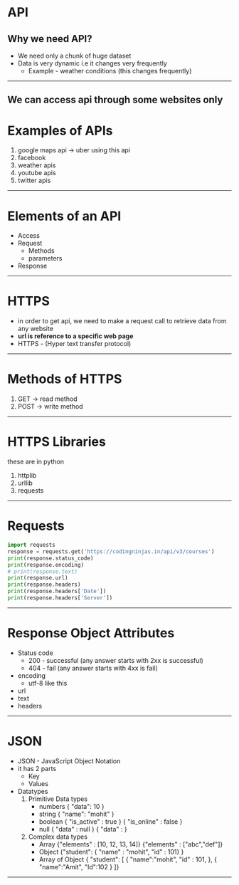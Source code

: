 # API
## Why we need API?
- We need only a chunk of huge dataset
- Data is very dynamic i.e it changes very frequently
    - Example - weather conditions (this changes frequently)
---
## We can access api through some websites only
# Examples of APIs
1. google maps api -> uber using this api
2. facebook
3. weather apis
4. youtube apis
5. twitter apis

---
# Elements of an API
- Access
- Request
    - Methods
    - parameters
- Response
---

# HTTPS
- in order to get api, we need to make a request call to retrieve data from any website 
- **url is reference to a specific web page** 
- HTTPS - (Hyper text transfer protocol)
---
# Methods of HTTPS
1) GET -> read method
2) POST -> write method
---

# HTTPS Libraries
these are in python

1) httplib
2) urllib
3) requests
---
# Requests
```py 
import requests
response = requests.get('https://codingninjas.in/api/v3/courses')
print(response.status_code)
print(response.encoding)
# print(response.text)
print(response.url)
print(response.headers)
print(response.headers['Date'])
print(response.headers['Server'])

```
---
# Response Object Attributes
- Status code
    - 200 - successful (any answer starts with 2xx is successful)
    - 404 - fail (any answer starts with 4xx is fail)
- encoding
    - utf-8 like this 
- url
- text
- headers

---
# JSON
- JSON - JavaScript Object Notation
- it has 2 parts
    - Key
    - Values
- Datatypes
    1) Primitive Data types
        - numbers 
            { "data": 10 }
        - string
            { "name": "mohit" }
        - boolean
            { "is_active" : true }
            { "is_online" : false }
        - null
            { "data" : null }
            { "data" : }
    2) Complex data types
        - Array
            {"elements" : [10, 12, 13, 14]}
            {"elements" : ["abc","def"]}
        - Object
            {"student": { "name" : "mohit", "id" : 101} }
        - Array of Object
            { 
                "student": [
                {
                     "name":"mohit",
                     "id" : 101,
                },
                {
                     "name":"Amit",
                     "Id":102
                }
            ]}
---


